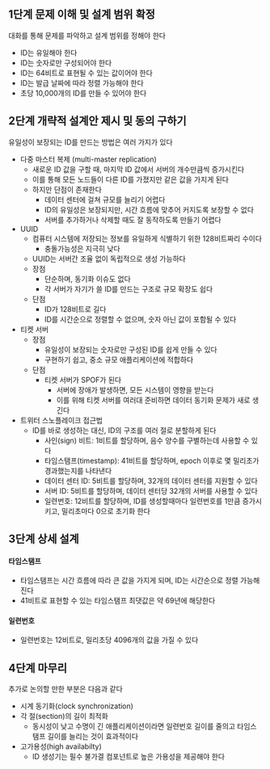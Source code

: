 ## 1단계 문제 이해 및 설계 범위 확정

대화를 통해 문제를 파악하고 설계 범위를 정해야 한다

-   ID는 유일해야 한다
-   ID는 숫자로만 구성되어야 한다
-   ID는 64비트로 표현될 수 있는 값이어야 한다
-   ID는 발급 날짜에 따라 정렬 가능해야 한다
-   초당 10,000개의 ID를 만들 수 있어야 한다

## 2단계 개략적 설계안 제시 및 동의 구하기

유일성이 보장되는 ID를 만드는 방법은 여러 가지가 있다

-   다중 마스터 복제 (multi-master replication)
    -   새로운 ID 값을 구할 때, 마지막 ID 값에서 서버의 개수만큼씩 증가시킨다
    -   이를 통해 모든 노드들이 다른 ID를 가졌지만 같은 값을 가지게 된다
    -   하지만 단점이 존재한다
        -   데이터 센터에 걸쳐 규모를 늘리기 어렵다
        -   ID의 유일성은 보장되지만, 시간 흐름에 맞추어 커지도록 보장할 수 없다
        -   서버를 추가하거나 삭제할 때도 잘 동작하도록 만들기 어렵다
-   UUID
    -   컴퓨터 시스템에 저장되는 정보를 유일하게 식별하기 위한 128비트짜리 수이다
        -   충돌가능성은 지극히 낮다
    -   UUID는 서버간 조율 없이 독립적으로 생성 가능하다
    -   장점
        -   단순하며, 동기화 이슈도 없다
        -   각 서버가 자기가 쓸 ID를 만드는 구조로 규모 확장도 쉽다
    -   단점
        -   ID가 128비트로 길다
        -   ID를 시간순으로 정렬할 수 없으며, 숫자 아닌 값이 포함될 수 있다
-   티켓 서버
    -   장점
        -   유일성이 보장되는 숫자로만 구성된 ID를 쉽게 만들 수 있다
        -   구현하기 쉽고, 중소 규모 애플리케이션에 적합하다
    -   단점
        -   티켓 서버가 SPOF가 된다
            -   서버에 장애가 발생하면, 모든 시스템이 영향을 받는다
            -   이를 위해 티켓 서버를 여러대 준비하면 데이터 동기화 문제가 새로 생긴다
-   트위터 스노플레이크 접근법
    -   ID를 바로 생성하는 대신, ID의 구조를 여러 절로 분할하게 된다
        -   사인(sign) 비트: 1비트를 할당하며, 음수 양수를 구별하는데 사용할 수 있다
        -   타임스탬프(timestamp): 41비트를 할당하며, epoch 이후로 몇 밀리초가 경과했는지를 나타낸다
        -   데이터 센터 ID: 5비트를 할당하며, 32개의 데이터 센터를 지원할 수 있다
        -   서버 ID: 5비트를 할당하며, 데이터 센터당 32개의 서버를 사용할 수 있다
        -   일련번호: 12비트를 할당하며, ID를 생성할때마다 일련번호를 1만큼 증가시키고, 밀리초마다 0으로 초기화 한다

## 3단계 상세 설계

#### 타임스탬프

-   타임스탬프는 시간 흐름에 따라 큰 값을 가지게 되며, ID는 시간순으로 정렬 가능해진다
-   41비트로 표현할 수 있는 타임스탬프 최댓값은 약 69년에 해당한다

#### 일련번호

-   일련번호는 12비트로, 밀리초당 4096개의 값을 가질 수 있다

## 4단계 마무리

추가로 논의할 만한 부분은 다음과 같다

-   시계 동기화(clock synchronization)
-   각 절(section)의 길이 최적화
    -   동시성이 낮고 수명이 긴 애플리케이션이라면 일련번호 길이를 줄의고 타임스탬프 길이를 늘리는 것이 효과적이다
-   고가용성(high availabilty)
    -   ID 생성기는 필수 불가결 컴포넌트로 높은 가용성을 제공해야 한다
